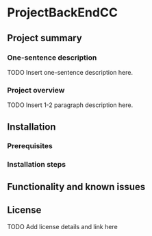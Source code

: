 # ProjectBackEndCC

## Project summary
### One-sentence description

TODO Insert one-sentence description here.


### Project overview

TODO Insert 1-2 paragraph description here.

## Installation
### Prerequisites
### Installation steps
## Functionality and known issues
## License

TODO Add license details and link here
